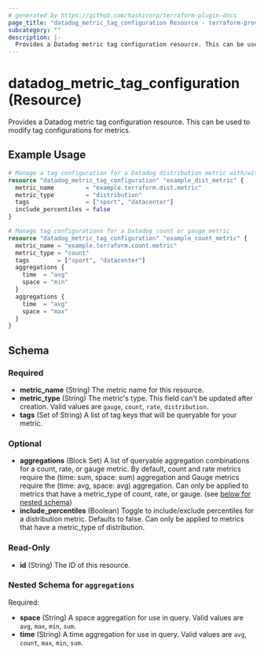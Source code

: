 ```yaml
---
# generated by https://github.com/hashicorp/terraform-plugin-docs
page_title: "datadog_metric_tag_configuration Resource - terraform-provider-datadog"
subcategory: ""
description: |-
  Provides a Datadog metric tag configuration resource. This can be used to modify tag configurations for metrics.
---
```


# datadog_metric_tag_configuration (Resource)

Provides a Datadog metric tag configuration resource. This can be used to modify tag configurations for metrics.

## Example Usage

```terraform
# Manage a tag configuration for a Datadog distribution metric with/without percentiles
resource "datadog_metric_tag_configuration" "example_dist_metric" {
  metric_name         = "example.terraform.dist.metric"
  metric_type         = "distribution"
  tags                = ["sport", "datacenter"]
  include_percentiles = false
}

# Manage tag configurations for a Datadog count or gauge metric
resource "datadog_metric_tag_configuration" "example_count_metric" {
  metric_name = "example.terraform.count.metric"
  metric_type = "count"
  tags        = ["sport", "datacenter"]
  aggregations {
    time  = "avg"
    space = "min"
  }
  aggregations {
    time  = "avg"
    space = "max"
  }
}
```

<!-- schema generated by tfplugindocs -->
## Schema

### Required

- **metric_name** (String) The metric name for this resource.
- **metric_type** (String) The metric's type. This field can't be updated after creation. Valid values are `gauge`, `count`, `rate`, `distribution`.
- **tags** (Set of String) A list of tag keys that will be queryable for your metric.

### Optional

- **aggregations** (Block Set) A list of queryable aggregation combinations for a count, rate, or gauge metric. By default, count and rate metrics require the (time: sum, space: sum) aggregation and Gauge metrics require the (time: avg, space: avg) aggregation. Can only be applied to metrics that have a metric_type of count, rate, or gauge. (see [below for nested schema](#nestedblock--aggregations))
- **include_percentiles** (Boolean) Toggle to include/exclude percentiles for a distribution metric. Defaults to false. Can only be applied to metrics that have a metric_type of distribution.

### Read-Only

- **id** (String) The ID of this resource.

<a id="nestedblock--aggregations"></a>
### Nested Schema for `aggregations`

Required:

- **space** (String) A space aggregation for use in query. Valid values are `avg`, `max`, `min`, `sum`.
- **time** (String) A time aggregation for use in query. Valid values are `avg`, `count`, `max`, `min`, `sum`.


